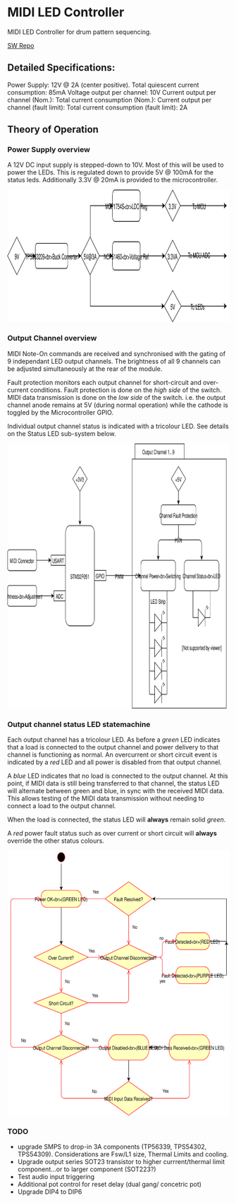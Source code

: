 # MIDI LED Controller

MIDI LED Controller for drum pattern sequencing.

[SW Repo](https://github.com/cracked-machine/MidiLedController_sw)

## Detailed Specifications:

Power Supply: 12V @ 2A (center positive).
Total quiescent current consumption: 85mA
Voltage output per channel: 10V
Current output per channel (Nom.): 
Total current consumption (Nom.): 
Current output per channel (fault limit): 
Total current consumption (fault limit): 2A

 ## Theory of Operation

 ### Power Supply overview

 A 12V DC input supply is stepped-down to 10V. Most of this will be used to power the LEDs. This is regulated down to provide 5V @ 100mA for the status leds. Additionally 3.3V @ 20mA is provided to the microcontroller.

<p align="center">
<img width="800" height="300" src="docs/overview/Power%20Supply.svg">
</p>

### Output Channel overview

 MIDI Note-On commands are received and synchronised with the gating of 9 independant LED output channels.
 The brightness of all 9 channels can be adjusted simultaneously at the rear of the module.

 Fault protection monitors each output channel for short-circuit and over-current conditions.
 Fault protection is done on the _high side_ of the switch. MIDI data transmission is done on the _low side_ of the switch. i.e. the output channel anode remains at 5V (during normal operation) while the cathode is toggled by the Microcontroller GPIO.

 Individual output channel status is indicated with a tricolour LED.  See details on the Status LED sub-system below.

<p align="center">
<img width="800" height="600" src="docs/overview/MIDI%20LED%20Controller%20System%20Overview.svg">
</p>

### Output channel status LED statemachine

Each output channel has a tricolour LED. As before a _green_ LED indicates that a load is connected to the output channel and power delivery to that channel is functioning as normal. An overcurrent or short circuit event is indicated by a _red_ LED and all power is disabled from that output channel.

A _blue_ LED indicates that no load is connected to the output channel. At this point, if MIDI data is still being transferred to that channel, the status LED will alternate between green and blue, in sync with the received MIDI data. This allows testing of the MIDI data transmission without needing to connect a load to the output channel.

When the load is connected, the status LED will **always** remain solid _green_.

A _red_ power fault status such as over current or short circuit will **always** override the other status colours.

<p align="center">
<img width="800" height="600" src="docs/overview/StatusLED_V4.svg">
</p>

### TODO

* upgrade SMPS to drop-in 3A components (TP56339, TPS54302, TPS54309). Considerations are Fsw/L1 size, Thermal Limits and cooling.
* Upgrade output series SOT23 transistor to higher currrent/thermal limit component...or to larger component (SOT223?)
* Test audio input triggering
* Additional pot control for reset delay (dual gang/ concetric pot)
* Upgrade DIP4 to DIP6
